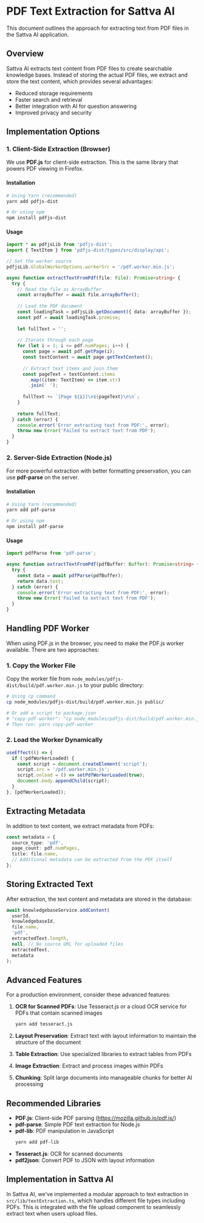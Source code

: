 # PDF Text Extraction for Sattva AI

This document outlines the approach for extracting text from PDF files in the Sattva AI application.

## Overview

Sattva AI extracts text content from PDF files to create searchable knowledge bases. Instead of storing the actual PDF files, we extract and store the text content, which provides several advantages:

- Reduced storage requirements
- Faster search and retrieval
- Better integration with AI for question answering
- Improved privacy and security

## Implementation Options

### 1. Client-Side Extraction (Browser)

We use **PDF.js** for client-side extraction. This is the same library that powers PDF viewing in Firefox.

#### Installation

```bash
# Using Yarn (recommended)
yarn add pdfjs-dist

# Or using npm
npm install pdfjs-dist
```

#### Usage

```typescript
import * as pdfjsLib from 'pdfjs-dist';
import { TextItem } from 'pdfjs-dist/types/src/display/api';

// Set the worker source
pdfjsLib.GlobalWorkerOptions.workerSrc = '/pdf.worker.min.js';

async function extractTextFromPdf(file: File): Promise<string> {
  try {
    // Read the file as ArrayBuffer
    const arrayBuffer = await file.arrayBuffer();
    
    // Load the PDF document
    const loadingTask = pdfjsLib.getDocument({ data: arrayBuffer });
    const pdf = await loadingTask.promise;
    
    let fullText = '';
    
    // Iterate through each page
    for (let i = 1; i <= pdf.numPages; i++) {
      const page = await pdf.getPage(i);
      const textContent = await page.getTextContent();
      
      // Extract text items and join them
      const pageText = textContent.items
        .map((item: TextItem) => item.str)
        .join(' ');
      
      fullText += `[Page ${i}]\n${pageText}\n\n`;
    }
    
    return fullText;
  } catch (error) {
    console.error('Error extracting text from PDF:', error);
    throw new Error('Failed to extract text from PDF');
  }
}
```

### 2. Server-Side Extraction (Node.js)

For more powerful extraction with better formatting preservation, you can use **pdf-parse** on the server.

#### Installation

```bash
# Using Yarn (recommended)
yarn add pdf-parse

# Or using npm
npm install pdf-parse
```

#### Usage

```typescript
import pdfParse from 'pdf-parse';

async function extractTextFromPdf(pdfBuffer: Buffer): Promise<string> {
  try {
    const data = await pdfParse(pdfBuffer);
    return data.text;
  } catch (error) {
    console.error('Error extracting text from PDF:', error);
    throw new Error('Failed to extract text from PDF');
  }
}
```

## Handling PDF Worker

When using PDF.js in the browser, you need to make the PDF.js worker available. There are two approaches:

### 1. Copy the Worker File

Copy the worker file from `node_modules/pdfjs-dist/build/pdf.worker.min.js` to your public directory:

```bash
# Using cp command
cp node_modules/pdfjs-dist/build/pdf.worker.min.js public/

# Or add a script to package.json
# "copy-pdf-worker": "cp node_modules/pdfjs-dist/build/pdf.worker.min.js public/"
# Then run: yarn copy-pdf-worker
```

### 2. Load the Worker Dynamically

```typescript
useEffect(() => {
  if (!pdfWorkerLoaded) {
    const script = document.createElement('script');
    script.src = '/pdf.worker.min.js';
    script.onload = () => setPdfWorkerLoaded(true);
    document.body.appendChild(script);
  }
}, [pdfWorkerLoaded]);
```

## Extracting Metadata

In addition to text content, we extract metadata from PDFs:

```typescript
const metadata = {
  source_type: 'pdf',
  page_count: pdf.numPages,
  title: file.name,
  // Additional metadata can be extracted from the PDF itself
};
```

## Storing Extracted Text

After extraction, the text content and metadata are stored in the database:

```typescript
await knowledgebaseService.addContent(
  userId,
  knowledgebaseId,
  file.name,
  'pdf',
  extractedText.length,
  null, // No source URL for uploaded files
  extractedText,
  metadata
);
```

## Advanced Features

For a production environment, consider these advanced features:

1. **OCR for Scanned PDFs**: Use Tesseract.js or a cloud OCR service for PDFs that contain scanned images
   ```bash
   yarn add tesseract.js
   ```

2. **Layout Preservation**: Extract text with layout information to maintain the structure of the document
3. **Table Extraction**: Use specialized libraries to extract tables from PDFs
4. **Image Extraction**: Extract and process images within PDFs
5. **Chunking**: Split large documents into manageable chunks for better AI processing

## Recommended Libraries

- **PDF.js**: Client-side PDF parsing (https://mozilla.github.io/pdf.js/)
- **pdf-parse**: Simple PDF text extraction for Node.js
- **pdf-lib**: PDF manipulation in JavaScript
  ```bash
  yarn add pdf-lib
  ```
- **Tesseract.js**: OCR for scanned documents
- **pdf2json**: Convert PDF to JSON with layout information

## Implementation in Sattva AI

In Sattva AI, we've implemented a modular approach to text extraction in `src/lib/textExtraction.ts`, which handles different file types including PDFs. This is integrated with the file upload component to seamlessly extract text when users upload files.